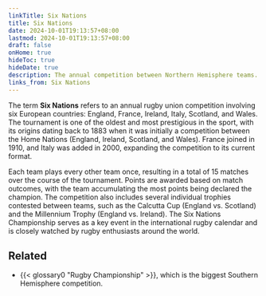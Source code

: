 ```yaml
---
linkTitle: Six Nations
title: Six Nations
date: 2024-10-01T19:13:57+08:00
lastmod: 2024-10-01T19:13:57+08:00
draft: false
onHome: true
hideToc: true
hideDate: true
description: The annual competition between Northern Hemisphere teams.
links_from: Six Nations
---
```


The term **Six Nations** refers to an annual rugby union competition involving six European countries: England, France, Ireland, Italy, Scotland, and Wales. The tournament is one of the oldest and most prestigious in the sport, with its origins dating back to 1883 when it was initially a competition between the Home Nations (England, Ireland, Scotland, and Wales). France joined in 1910, and Italy was added in 2000, expanding the competition to its current format.

Each team plays every other team once, resulting in a total of 15 matches over the course of the tournament. Points are awarded based on match outcomes, with the team accumulating the most points being declared the champion. The competition also includes several individual trophies contested between teams, such as the Calcutta Cup (England vs. Scotland) and the Millennium Trophy (England vs. Ireland). The Six Nations Championship serves as a key event in the international rugby calendar and is closely watched by rugby enthusiasts around the world.

## Related
- {{< glossary0 "Rugby Championship" >}}, which is the biggest Southern Hemisphere competition.